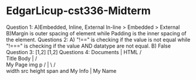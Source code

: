 # EdgarLicup-cst336-Midterm
Question 1:
A)Embedded, Inline, External
  In-line > Embedded > External
B)Margin is outer spacing of element while Padding is the inner spacing of the element.
Questions 2:
A) "!==" is checking if the value is not equal while "!===" is checking if the value AND datatype are not equal.
B) False
Question 3:
[1,2]
[1,2]
Questions 4:
                 Documents
                     |
                    HTML
               /             \
        Title              Body
          |            /          \
       My Page     img              p
                  /  |  \         /    \
             width  src height  span    and My Info
                                  |
                                My Name
